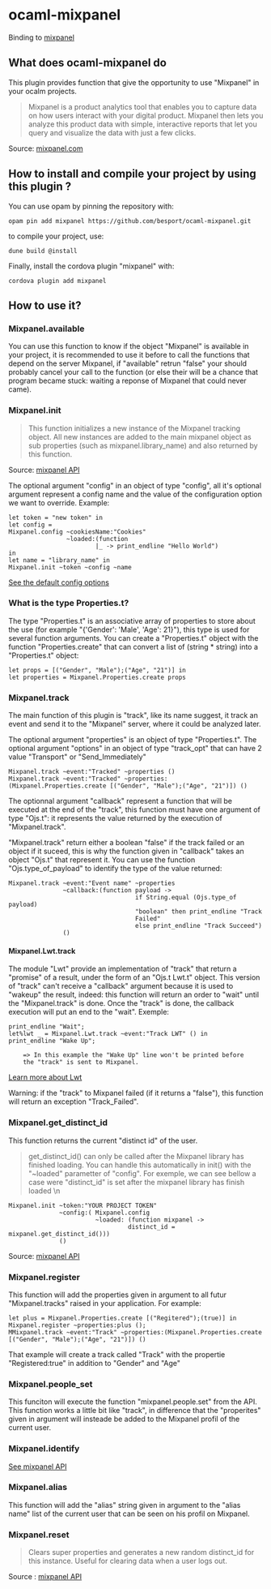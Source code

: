# ocaml-mixpanel

Binding to
[mixpanel](https://developer.mixpanel.com/docs/javascript-full-api-reference)

## What does ocaml-mixpanel do

This plugin provides function that give the opportunity to use
"Mixpanel" in your ocalm projects.

> Mixpanel is a product analytics tool that enables you to capture data on how users interact with your digital product. Mixpanel then lets you analyze this product data with simple, interactive reports that let you query and visualize the data with just a few clicks.

Source: [mixpanel.com](https://developer.mixpanel.com/docs/what-is-mixpanel)

## How to install and compile your project by using this plugin ?

You can use opam by pinning the repository with:
```Shell
opam pin add mixpanel https://github.com/besport/ocaml-mixpanel.git
```

to compile your project, use:
```Shell
dune build @install
```

Finally, install the cordova plugin "mixpanel" with:
```Shell
cordova plugin add mixpanel
```


## How to use it?

### Mixpanel.available
You can use this function to know if the object "Mixpanel" is available
in your project, it is recommended to use it before to call the
functions that depend on the server Mixpanel, if "available" retrun
"false" your should probably cancel your call to the function (or else
their will be a chance that program became stuck: waiting a reponse of
Mixpanel that could never came).

### Mixpanel.init
> This function initializes a new instance of the Mixpanel tracking
object. All new instances are added to the main mixpanel object as sub
properties (such as mixpanel.library_name) and also returned by this
function.

Source: [mixpanel API](https://developer.mixpanel.com/docs/javascript-full-api-reference)

The optional argument "config" in an object of type "config", all it's
optional argument represent a config name and the value of the
configuration option we want to override.
Example:
```Shell
let token = "new token" in
let config =
Mixpanel.config ~cookiesName:"Cookies"
                ~loaded:(function
                        |_ -> print_endline "Hello World")
in
let name = "library_name" in
Mixpanel.init ~token ~config ~name
```
  [See the default config options](https://github.com/mixpanel/mixpanel-js/blob/8b2e1f7b/src/mixpanel-core.js#L87-L110)

### What is the type Properties.t?
The type "Properties.t" is an associative array of properties to store about the use (for
example "{'Gender': 'Male', 'Age': 21}"), this type is used for
several function arguments.
You can create a "Properties.t" object with the function
"Properties.create" that can convert a list of (string * string) into a "Properties.t" object:
```Shell
let props = [("Gender", "Male");("Age", "21")] in
let properties = Mixpanel.Properties.create props
```

### Mixpanel.track
The main function of this plugin is "track", like its name suggest, it
track an event and send it to the "Mixpanel" server, where it could be
analyzed later.

The optional argument "properties" is an object of type "Properties.t".
The optional argument "options" in an object of type "track_opt" that
can have 2 value "Transport" or "Send_Immediately"
```Shell
Mixpanel.track ~event:"Tracked" ~properties ()
Mixpanel.track ~event:"Tracked" ~properties:(Mixpanel.Properties.create [("Gender", "Male");("Age", "21")]) ()
```

The optionnal argument "callback" represent a function that will be
executed at the end of the "track", this function must have one
argument of type "Ojs.t": it represents the value returned by the
execution of "Mixpanel.track".

"Mixpanel.track" return either a boolean "false" if the track failed
or an object if it suceed, this is why the function given in "callback"
takes an  object "Ojs.t" that represent it.
You can use the function "Ojs.type_of_payload" to identify the type of
the value returned:
```Shell
Mixpanel.track ~event:"Event name" ~properties
               ~callback:(function payload ->
                                   if String.equal (Ojs.type_of payload)
                                   "boolean" then print_endline "Track
                                   Failed"
                                   else print_endline "Track Succeed")
               ()
```
#### Mixpanel.Lwt.track
The module "Lwt" provide an implementation of "track" that return a
"promise" of a result, under the form of an "Ojs.t Lwt.t" object. This
version of "track" can't receive a "callback" argument because it is
used to "wakeup" the result, indeed: this function will return an order
to "wait" until the "Mixpanel.track" is done. Once the "track" is done,
the callback execution will put an end to the "wait".
Exemple:
```Shell
print_endline "Wait";
let%lwt _ = Mixpanel.Lwt.track ~event:"Track LWT" () in
print_endline "Wake Up";
```
        => In this example the "Wake Up" line won't be printed before
        the "track" is sent to Mixpanel.

[Learn more about Lwt](https://ocsigen.org/lwt/latest/manual/manual)

Warning: if the "track" to Mixpanel failed (if it returns a "false"),
this function will return an exception "Track_Failed".

### Mixpanel.get_distinct_id
This function returns the current "distinct id" of the user.

> get_distinct_id() can only be called after the Mixpanel library has
  finished loading. You can handle this automatically in init() with
  the "~loaded" parametter of "config". For exemple, we can see bellow a
  case were "distinct_id" is set after the mixpanel library has finish loaded \n
  ```Shell
  Mixpanel.init ~token:"YOUR PROJECT TOKEN"
                ~config:( Mixpanel.config
                          ~loaded: (function mixpanel ->
                                   distinct_id = mixpanel.get_distinct_id()))
                ()
  ```

  Source: [mixpanel API](https://developer.mixpanel.com/docs/javascript-full-api-reference)

### Mixpanel.register
This function will add the properties given in argument to all futur
"Mixpanel.tracks" raised in your application.
For example:
  ```Shell
  let plus = Mixpanel.Properties.create [("Regitered");(true)] in
  Mixpanel.register ~properties:plus ();
  MMixpanel.track ~event:"Track" ~properties:(Mixpanel.Properties.create [("Gender", "Male");("Age", "21")]) ()
  ```
  That example will create a track called "Track" with the
  propertie "Registered:true" in addition to "Gender" and "Age"

### Mixpanel.people_set
This funciton will execute the function "mixpanel.people.set" from the
API. This function works a little bit like "track", in difference
that the "properites" given in argument will insteade be added to the
Mixpanel profil of the current user.

### Mixpanel.identify
[See mixpanel API](https://developer.mixpanel.com/docs/javascript-full-api-reference#mixpanelidentify)

### Mixpanel.alias
This function will add the "alias" string given in argument to the
"alias name" list of the current user that can be seen on his profil on
Mixpanel.

### Mixpanel.reset

> Clears super properties and generates a new random distinct_id for this instance. Useful for clearing data when a user logs out.

Source : [mixpanel API](https://developer.mixpanel.com/docs/javascript-full-api-reference#mixpanelreset)
